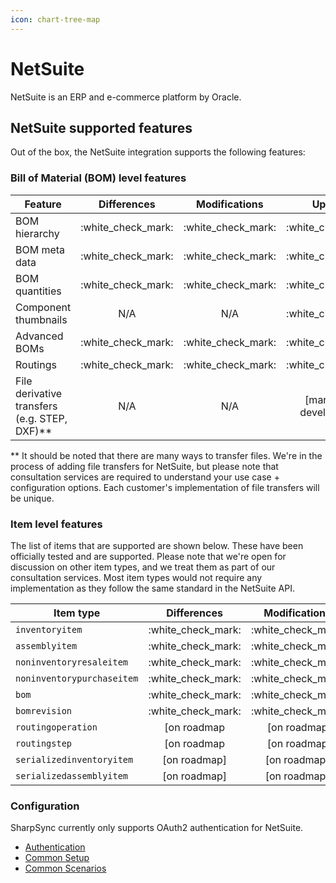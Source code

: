 ```yaml
---
icon: chart-tree-map
---
```


# NetSuite

NetSuite is an ERP and e-commerce platform by Oracle.&#x20;

## NetSuite supported features

Out of the box, the NetSuite integration supports the following features:

### Bill of Material (BOM) level features

| Feature                                        |      Differences     |     Modifications    |          Updates          |
| ---------------------------------------------- | :------------------: | :------------------: | :-----------------------: |
| BOM hierarchy                                  | :white\_check\_mark: | :white\_check\_mark: |    :white\_check\_mark:   |
| BOM meta data                                  | :white\_check\_mark: | :white\_check\_mark: |    :white\_check\_mark:   |
| BOM quantities                                 | :white\_check\_mark: | :white\_check\_mark: |    :white\_check\_mark:   |
| Component thumbnails                           |          N/A         |          N/A         |    :white\_check\_mark:   |
| Advanced BOMs                                  | :white\_check\_mark: | :white\_check\_mark: |    :white\_check\_mark:   |
| Routings                                       | :white\_check\_mark: | :white\_check\_mark: |    :white\_check\_mark:   |
| File derivative transfers (e.g. STEP, DXF)\*\* |          N/A         |          N/A         | \[marked for development] |

\*\* It should be noted that there are many ways to transfer files. We're in the process of adding file transfers for NetSuite, but please note that consultation services are required to understand your use case + configuration options. Each customer's implementation of file transfers will be unique.

### Item level features

The list of items that are supported are shown below. These have been officially tested and are supported. Please note that we're open for discussion on other item types, and we treat them as part of our consultation services. Most item types would not require any implementation as they follow the same standard in the NetSuite API.

| Item type                  |      Differences     |     Modifications    |        Updates       |
| -------------------------- | :------------------: | :------------------: | :------------------: |
| `inventoryitem`            | :white\_check\_mark: | :white\_check\_mark: | :white\_check\_mark: |
| `assemblyitem`             | :white\_check\_mark: | :white\_check\_mark: | :white\_check\_mark: |
| `noninventoryresaleitem`   | :white\_check\_mark: | :white\_check\_mark: | :white\_check\_mark: |
| `noninventorypurchaseitem` | :white\_check\_mark: | :white\_check\_mark: | :white\_check\_mark: |
| `bom`                      | :white\_check\_mark: | :white\_check\_mark: | :white\_check\_mark: |
| `bomrevision`              | :white\_check\_mark: | :white\_check\_mark: | :white\_check\_mark: |
| `routingoperation`         |     \[on roadmap     |     \[on roadmap     | :white\_check\_mark: |
| `routingstep`              |     \[on roadmap     |     \[on roadmap     | :white\_check\_mark: |
| `serializedinventoryitem`  |     \[on roadmap]    |     \[on roadmap]    |     \[on roadmap]    |
| `serializedassemblyitem`   |     \[on roadmap]    |     \[on roadmap]    |     \[on roadmap]    |

### Configuration

SharpSync currently only supports OAuth2 authentication for NetSuite.

* [Authentication](authentication-+-configuration.md)
* [Common Setup](common-setup/)
* [Common Scenarios](common-setup/configure-new-assemblies-as-isphantom.md)
